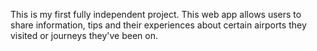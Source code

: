 This is my first fully independent project. This web app allows users to share information, tips and their experiences about certain airports they visited or journeys they've been on.